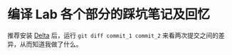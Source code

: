 # 编译 Lab 各个部分的踩坑笔记及回忆

推荐安装 [Delta](https://github.com/dandavison/delta) 后，运行 `git diff commit_1 commit_2` 来看两次提交之间的差异，从而知道我做了什么。